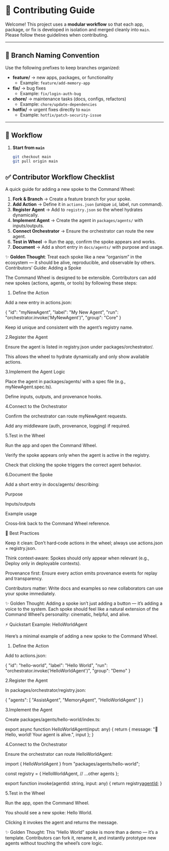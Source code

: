 # 🤝 Contributing Guide

Welcome! This project uses a **modular workflow** so that each app, package, or fix is developed in isolation and merged cleanly into `main`. Please follow these guidelines when contributing.

---

## 🌿 Branch Naming Convention

Use the following prefixes to keep branches organized:

- **feature/** → new apps, packages, or functionality  
  - Example: `feature/add-memory-app`
- **fix/** → bug fixes  
  - Example: `fix/login-auth-bug`
- **chore/** → maintenance tasks (docs, configs, refactors)  
  - Example: `chore/update-dependencies`
- **hotfix/** → urgent fixes directly to `main`  
  - Example: `hotfix/patch-security-issue`

---

## 🔄 Workflow

1. **Start from `main`**

   ```bash
   git checkout main
   git pull origin main


## ✅ Contributor Workflow Checklist

A quick guide for adding a new spoke to the Command Wheel:

1. **Fork & Branch** → Create a feature branch for your spoke.
2. **Add Action** → Define it in `actions.json` (unique `id`, label, run command).
3. **Register Agent** → Add to `registry.json` so the wheel hydrates dynamically.
4. **Implement Agent** → Create the agent in `packages/agents/` with inputs/outputs.
5. **Connect Orchestrator** → Ensure the orchestrator can route the new agent.
6. **Test in Wheel** → Run the app, confirm the spoke appears and works.
7. **Document** → Add a short entry in `docs/agents/` with purpose and usage.

✨ **Golden Thought**: Treat each spoke like a new “organism” in the ecosystem — it should be alive, reproducible, and observable by others.
Contributors’ Guide: Adding a Spoke

The Command Wheel is designed to be extensible. Contributors can add new spokes (actions, agents, or tools) by following these steps:

1. Define the Action

Add a new entry in actions.json:

{
  "id": "myNewAgent",
  "label": "My New Agent",
  "run": "orchestrator.invoke('MyNewAgent')",
  "group": "Core"
}

Keep id unique and consistent with the agent’s registry name.

2.Register the Agent

Ensure the agent is listed in registry.json under packages/orchestrator/.

This allows the wheel to hydrate dynamically and only show available actions.

3.Implement the Agent Logic

Place the agent in packages/agents/ with a spec file (e.g., myNewAgent.spec.ts).

Define inputs, outputs, and provenance hooks.

4.Connect to the Orchestrator

Confirm the orchestrator can route myNewAgent requests.

Add any middleware (auth, provenance, logging) if required.

5.Test in the Wheel

Run the app and open the Command Wheel.

Verify the spoke appears only when the agent is active in the registry.

Check that clicking the spoke triggers the correct agent behavior.

6.Document the Spoke

Add a short entry in docs/agents/ describing:

Purpose

Inputs/outputs

Example usage

Cross‑link back to the Command Wheel reference.

🔑 Best Practices

Keep it clean: Don’t hard‑code actions in the wheel; always use actions.json + registry.json.

Think context‑aware: Spokes should only appear when relevant (e.g., Deploy only in deployable contexts).

Provenance first: Ensure every action emits provenance events for replay and transparency.

Contributors matter: Write docs and examples so new collaborators can use your spoke immediately.

✨ Golden Thought: Adding a spoke isn’t just adding a button — it’s adding a voice to the system. Each spoke should feel like a natural extension of the Command Wheel’s personality: cinematic, helpful, and alive.

⚡ Quickstart Example: HelloWorldAgent

Here’s a minimal example of adding a new spoke to the Command Wheel.

1. Define the Action

Add to actions.json:

{
  "id": "hello-world",
  "label": "Hello World",
  "run": "orchestrator.invoke('HelloWorldAgent')",
  "group": "Demo"
}

2.Register the Agent

In packages/orchestrator/registry.json:

{
  "agents": [
    "AssistAgent",
    "MemoryAgent",
    "HelloWorldAgent"
  ]
}

3.Implement the Agent

Create packages/agents/hello-world/index.ts:

export async function HelloWorldAgent(input: any) {
  return {
    message: "👋 Hello, world! Your agent is alive.",
    input
  };
}

4.Connect to the Orchestrator

Ensure the orchestrator can route HelloWorldAgent:

import { HelloWorldAgent } from "packages/agents/hello-world";

const registry = {
  HelloWorldAgent,
  // ...other agents
};

export function invoke(agentId: string, input: any) {
  return registry[agentId](input);
}

5.Test in the Wheel

Run the app, open the Command Wheel.

You should see a new spoke: Hello World.

Clicking it invokes the agent and returns the message.

✨ Golden Thought: This “Hello World” spoke is more than a demo — it’s a template. Contributors can fork it, rename it, and instantly prototype new agents without touching the wheel’s core logic.
